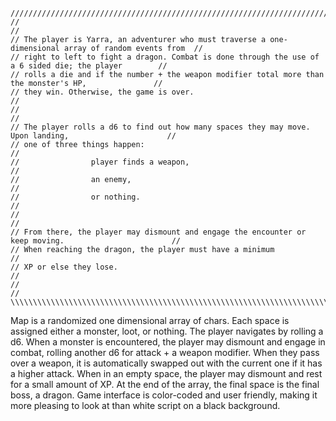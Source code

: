 
    /////////////////////////////////////////////////////////////////////////////////////////////////////////
    //                                                                                                     //                                     
    // The player is Yarra, an adventurer who must traverse a one-dimensional array of random events from  //
    // right to left to fight a dragon. Combat is done through the use of a 6 sided die; the player        // 
    // rolls a die and if the number + the weapon modifier total more than the monster's HP,               //
    // they win. Otherwise, the game is over.                                                              // 
    //                                                                                                     //                                    
    // The player rolls a d6 to find out how many spaces they may move. Upon landing,                      //
    // one of three things happen:                                                                         //
    //                player finds a weapon,                                                               //                                    
    //                an enemy,                                                                            //                                    
    //                or nothing.                                                                          //                                    
    //                                                                                                     //                                    
    // From there, the player may dismount and engage the encounter or keep moving.                        //
    // When reaching the dragon, the player must have a minimum                                            //                                    
    // XP or else they lose.                                                                               //                                    
    //                                                                                                     //                                   
    \\\\\\\\\\\\\\\\\\\\\\\\\\\\\\\\\\\\\\\\\\\\\\\\\\\\\\\\\\\\\\\\\\\\\\\\\\\\\\\\\\\\\\\\\\\\\\\\\\\\\\\\\
    
    
Map is a randomized one dimensional array of chars. Each space is assigned either a monster, loot, or nothing. The player navigates by rolling a d6. When a monster is encountered, the player may dismount and engage in combat, rolling another d6 for attack + a weapon modifier. When they pass over a weapon, it is automatically swapped out with the current one if it has a higher attack. When in an empty space, the player may dismount and rest for a small amount of XP. At the end of the array, the final space is the final boss, a dragon. Game interface is color-coded and user friendly, making it more pleasing to look at than white script on a black background.
